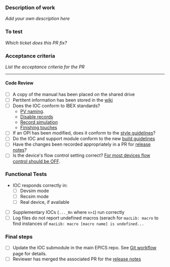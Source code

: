 ### Description of work

*Add your own description here*

### To test

*Which ticket does this PR fix?*

### Acceptance criteria

*List the acceptance criteria for the PR*

---

#### Code Review

- [ ] A copy of the manual has been placed on the shared drive
- [ ] Pertitent information has been stored in the [wiki](https://isiscomputinggroup.github.io/ibex_developers_manual/Specific-IOCs.html)
- [ ] Does the IOC conform to IBEX standards?
    - [PV naming](https://isiscomputinggroup.github.io/ibex_developers_manual/iocs/conventions/PV-Naming.html).
    - [Disable records](https://isiscomputinggroup.github.io/ibex_developers_manual/iocs/testing/Disable-records.html)
    - [Record simulation](https://isiscomputinggroup.github.io/ibex_developers_manual/iocs/testing/Record-Simulation.html)
    - [Finishing touches](https://isiscomputinggroup.github.io/ibex_developers_manual/iocs/creation/IOC-Finishing-Touches.html)
- [ ] If an OPI has been modified, does it conform to the [style guidelines](https://isiscomputinggroup.github.io/ibex_developers_manual/client/opis/OPI-Creation.html)?
- [ ] Do the IOC and support module conform to the new [build guidelines](https://isiscomputinggroup.github.io/ibex_developers_manual/iocs/compiling/Reducing-Build-Dependencies.html)
- [ ] Have the changes been recorded appropriately in a PR for [release notes](https://github.com/ISISComputingGroup/IBEX/blob/master/release_notes/ReleaseNotes_Upcoming.md)?
- [ ] Is the device's flow control setting correct? [For most devices flow control should be OFF](https://isiscomputinggroup.github.io/ibex_developers_manual/iocs/tips_tricks/Flow-control.html).

### Functional Tests

- IOC responds correctly in:
    - [ ] Devsim mode
    - [ ] Recsim mode
    - [ ] Real device, if available
- [ ] Supplementary IOCs (`..._0n` where `n>1`) run correctly
- [ ] Log files do not report undefined macros (serach for `macLib: macro` to find instances of `macLib: macro [macro name] is undefined...`

### Final steps

- [ ] Update the IOC submodule in the main EPICS repo. See [Git workflow](https://isiscomputinggroup.github.io/ibex_developers_manual/processes/git_and_github/Git-workflow.html) page for details.
- [ ] Reviewer has merged the associated PR for the [release notes](https://github.com/ISISComputingGroup/IBEX/blob/master/release_notes/ReleaseNotes_Upcoming.md)
